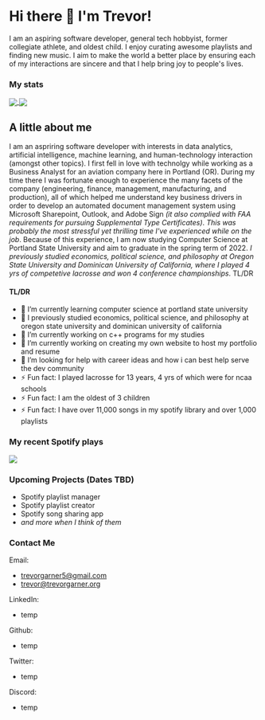 # Hi there 👋 I'm Trevor!

<!-- brief description -->
I am an aspiring software developer, general tech hobbyist, former collegiate athlete, and oldest child. I enjoy curating awesome playlists and finding new music. I aim to make the world a better place by ensuring each of my interactions are sincere and that I help bring joy to people's lives.

### My stats
<a href="https://github.com/tagarner25">
  <img align="center" src="https://github-readme-stats.vercel.app/api?username=tagarner25&count_private=true&theme=vue-dark&show_icons=true" />
</a>
<a href="https://github.com/tagarner25">
  <img align="center" src="https://github-readme-streak-stats.herokuapp.com/?user=tagarner25&theme=vue-dark" />
</a>

<!-- table of contents -->

<!-- about me -->
## A little about me
I am an aspriring software developer with interests in data analytics, artificial intelligence, machine learning, and human-technology interaction (amongst other topics). I first fell in love with technolgy while working as a Business Analyst for an aviation company here in Portland (OR). During my time there I was fortunate enough to experience the many facets of the company (engineering, finance, management, manufacturing, and production), all of which helped me understand key business drivers in order to develop an automated document management system using Microsoft Sharepoint, Outlook, and Adobe Sign *(it also complied with FAA requirements for pursuing Supplemental Type Certificates)*. *This was probably the most stressful yet thrilling time I've experienced while on the job*. Because of this experience, I am now studying Computer Science at Portland State University and aim to graduate in the spring term of 2022. *I previously studied economics, political science, and philosophy at Oregon State University and Dominican University of California, where I played 4 yrs of competetive lacrosse and won 4 conference championships*. TL/DR

#### TL/DR 
- 🌱 I’m currently learning computer science at portland state university
- 🌱 I previously studied economics, political science, and philosophy at oregon state university and dominican university of california
- 🔭 I’m currently working on c++ programs for my studies
- 🔭 I’m currently working on creating my own website to host my portfolio and resume
- 🤔 I’m looking for help with career ideas and how i can best help serve the dev community
- ⚡ Fun fact: I played lacrosse for 13 years, 4 yrs of which were for ncaa schools
- ⚡ Fun fact: I am the oldest of 3 children
- ⚡ Fun fact: I have over 11,000 songs in my spotify library and over 1,000 playlists

### My recent Spotify plays
<a href="https://open.spotify.com/user/537phlhwfk88qqbe8l0j5915p">
  <img align="center" src="https://spotify-recently-played-readme.vercel.app/api?user=537phlhwfk88qqbe8l0j5915p&count=5&width=1000" />
</a>

### Upcoming Projects (Dates TBD)
- Spotify playlist manager
- Spotify playlist creator
- Spotify song sharing app
- *and more when I think of them*

### Contact Me
Email:
  - trevorgarner5@gmail.com
  - trevor@trevorgarner.org

LinkedIn:
  - temp

Github:
  - temp

Twitter:
  - temp

Discord:
  - temp

<!--
**TAGarner25/TAGarner25** is a ✨ _special_ ✨ repository because its `README.md` (this file) appears on your GitHub profile.

Here are some ideas to get you started:

- 🔭 I’m currently working on ...
- 🌱 I’m currently learning computer science at Portland State University
- 👯 I’m looking to collaborate on ...
- 🤔 I’m looking for help with ...
- 💬 Ask me about ...
- 📫 How to reach me: ...
- 😄 Pronouns: ...
- ⚡ Fun fact: I played lacrosse for 4 years at the NCAA level 

<a href="https://github.com/tagarner25">
  <img align="center" src="https://github-readme-stats.vercel.app/api/wakatime?username=tagarner25&theme=vue-dark&hide_title=true" />
</a>
<a href="https://github.com/tagarner25">
  <img align="center" src="https://github-readme-stats.vercel.app/api/top-langs/?username=tagarner25&theme=vue-dark&layout=compact" />
</a>


-->
